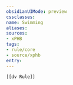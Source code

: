 ```yaml
---
obsidianUIMode: preview
cssclasses:
name: Swimming
aliases:
sources:
- xPHB
tags:
- rule/core
- source/xphb
entry:
---
```


```meta-bind-embed
[[dv Rule]]
```